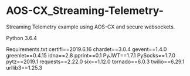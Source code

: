 # AOS-CX_Streaming-Telemetry-
Streaming Telemetry example using AOS-CX and secure websockets.


Python 3.6.4

Requirements.txt
certifi==2019.6.16
chardet==3.0.4
gevent==1.4.0
greenlet==0.4.15
idna==2.8
pprint==0.1
PyJWT==1.7.1
PySocks==1.7.0
pytz==2019.1
requests==2.22.0
six==1.12.0
tornado==6.0.3
twilio==6.29.1
urllib3==1.25.3
